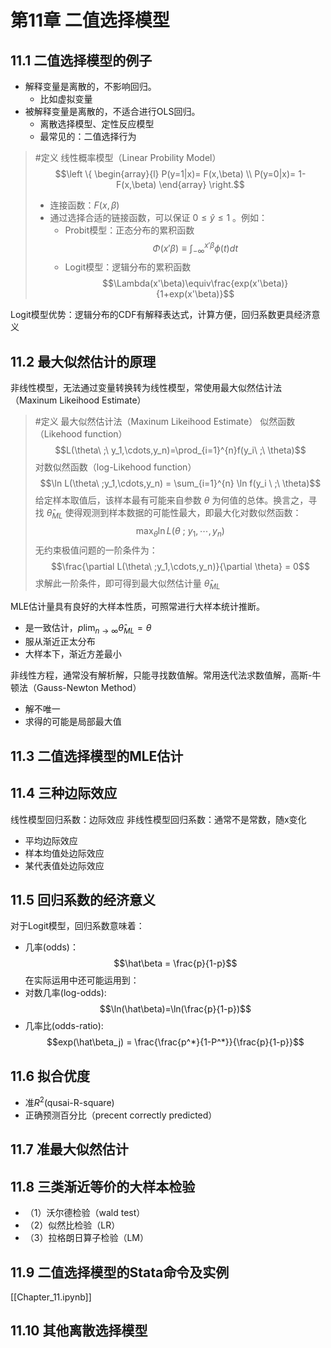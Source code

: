 # 第11章 二值选择模型
## 11.1 二值选择模型的例子

- 解释变量是离散的，不影响回归。
	- 比如虚拟变量
- 被解释变量是离散的，不适合进行OLS回归。
	- 离散选择模型、定性反应模型
	- 最常见的：二值选择行为

> #定义 线性概率模型（Linear Probility Model）$$\left \{ \begin{array}{l} 
P(y=1|x)= F(x,\beta)  \\ 
P(y=0|x)= 1-F(x,\beta)    
\end{array} \right.$$
> - 连接函数：$F(x,\beta)$
>- 通过选择合适的链接函数，可以保证 $0\le \hat y \le1$ 。例如：
>	- Probit模型：正态分布的累积函数$$\Phi(x'\beta)\equiv \int_{- \infty}^{x'\beta}\phi(t)dt$$
>	- Logit模型：逻辑分布的累积函数$$\Lambda(x'\beta)\equiv\frac{exp(x'\beta)}{1+exp(x'\beta)}$$

Logit模型优势：逻辑分布的CDF有解释表达式，计算方便，回归系数更具经济意义
## 11.2 最大似然估计的原理

非线性模型，无法通过变量转换转为线性模型，常使用最大似然估计法（Maxinum Likeihood Estimate）

> #定义 最大似然估计法（Maxinum Likeihood Estimate）
似然函数（Likehood function）$$L(\theta\ ;\ y_1,\cdots,y_n)=\prod_{i=1}^{n}f(y_i\ ;\ \theta)$$
对数似然函数（log-Likehood function）$$\ln L(\theta\ ;y_1,\cdots,y_n) = \sum_{i=1}^{n} \ln f(y_i \ ;\ \theta)$$
给定样本取值后，该样本最有可能来自参数 $\theta$ 为何值的总体。换言之，寻找 $\hat \theta_{ML}$ 使得观测到样本数据的可能性最大，即最大化对数似然函数：$$\max_{\theta} \ln L(\theta\ ;\ y_1,\cdots,y_n)$$
无约束极值问题的一阶条件为：$$\frac{\partial  L(\theta\ ;y_1,\cdots,y_n)}{\partial \theta} = 0$$
求解此一阶条件，即可得到最大似然估计量 $\hat \theta_{ML}$

MLE估计量具有良好的大样本性质，可照常进行大样本统计推断。
- 是一致估计，$p\lim_{n \to \infty} \hat\theta_{ML} = \theta$
- 服从渐近正太分布
- 大样本下，渐近方差最小

非线性方程，通常没有解析解，只能寻找数值解。常用迭代法求数值解，高斯-牛顿法（Gauss-Newton Method）
- 解不唯一
- 求得的可能是局部最大值
## 11.3 二值选择模型的MLE估计
## 11.4 三种边际效应
线性模型回归系数：边际效应
非线性模型回归系数：通常不是常数，随x变化
- 平均边际效应
- 样本均值处边际效应
- 某代表值处边际效应
## 11.5 回归系数的经济意义

对于Logit模型，回归系数意味着：
- 几率(odds)：$$\hat\beta = \frac{p}{1-p}$$
在实际运用中还可能运用到：
- 对数几率(log-odds):$$\ln(\hat\beta)=\ln(\frac{p}{1-p})$$
- 几率比(odds-ratio):$$exp(\hat\beta_j) = \frac{\frac{p^*}{1-P^*}}{\frac{p}{1-p}}$$
## 11.6 拟合优度

- 准$R^2$(qusai-R-square)
- 正确预测百分比（precent correctly predicted）
## 11.7 准最大似然估计

## 11.8 三类渐近等价的大样本检验

- （1）沃尔德检验（wald test）
- （2）似然比检验（LR）
- （3）拉格朗日算子检验（LM）

## 11.9 二值选择模型的Stata命令及实例

[[Chapter_11.ipynb]]

## 11.10 其他离散选择模型




